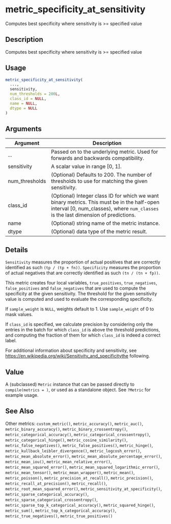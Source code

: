 # metric_specificity_at_sensitivity


Computes best specificity where sensitivity is >= specified value




## Description

Computes best specificity where sensitivity is >= specified value





## Usage
```r
metric_specificity_at_sensitivity(
  ...,
  sensitivity,
  num_thresholds = 200L,
  class_id = NULL,
  name = NULL,
  dtype = NULL
)
```




## Arguments


Argument      |Description
------------- |----------------
... | Passed on to the underlying metric. Used for forwards and backwards compatibility.
sensitivity | A scalar value in range [0, 1].
num_thresholds | (Optional) Defaults to 200. The number of thresholds to use for matching the given sensitivity.
class_id | (Optional) Integer class ID for which we want binary metrics. This must be in the half-open interval [0, num_classes), where ``num_classes`` is the last dimension of predictions.
name | (Optional) string name of the metric instance.
dtype | (Optional) data type of the metric result.




## Details

``Sensitivity`` measures the proportion of actual positives that are correctly
identified as such ``(tp / (tp + fn))``.
``Specificity`` measures the proportion of actual negatives that are correctly
identified as such ``(tn / (tn + fp))``.

This metric creates four local variables, ``true_positives``, ``true_negatives``,
``false_positives`` and ``false_negatives`` that are used to compute the
specificity at the given sensitivity. The threshold for the given sensitivity
value is computed and used to evaluate the corresponding specificity.

If ``sample_weight`` is ``NULL``, weights default to 1.
Use ``sample_weight`` of 0 to mask values.

If ``class_id`` is specified, we calculate precision by considering only the
entries in the batch for which ``class_id`` is above the threshold predictions,
and computing the fraction of them for which ``class_id`` is indeed a correct
label.

For additional information about specificity and sensitivity, see
https://en.wikipedia.org/wiki/Sensitivity_and_specificitythe following.





## Value

A (subclassed) ``Metric`` instance that can be passed directly to
``compile(metrics = )``, or used as a standalone object. See ``?Metric`` for
example usage.






## See Also

Other metrics: 
`custom_metric()`,
`metric_accuracy()`,
`metric_auc()`,
`metric_binary_accuracy()`,
`metric_binary_crossentropy()`,
`metric_categorical_accuracy()`,
`metric_categorical_crossentropy()`,
`metric_categorical_hinge()`,
`metric_cosine_similarity()`,
`metric_false_negatives()`,
`metric_false_positives()`,
`metric_hinge()`,
`metric_kullback_leibler_divergence()`,
`metric_logcosh_error()`,
`metric_mean_absolute_error()`,
`metric_mean_absolute_percentage_error()`,
`metric_mean_iou()`,
`metric_mean_relative_error()`,
`metric_mean_squared_error()`,
`metric_mean_squared_logarithmic_error()`,
`metric_mean_tensor()`,
`metric_mean_wrapper()`,
`metric_mean()`,
`metric_poisson()`,
`metric_precision_at_recall()`,
`metric_precision()`,
`metric_recall_at_precision()`,
`metric_recall()`,
`metric_root_mean_squared_error()`,
`metric_sensitivity_at_specificity()`,
`metric_sparse_categorical_accuracy()`,
`metric_sparse_categorical_crossentropy()`,
`metric_sparse_top_k_categorical_accuracy()`,
`metric_squared_hinge()`,
`metric_sum()`,
`metric_top_k_categorical_accuracy()`,
`metric_true_negatives()`,
`metric_true_positives()`



